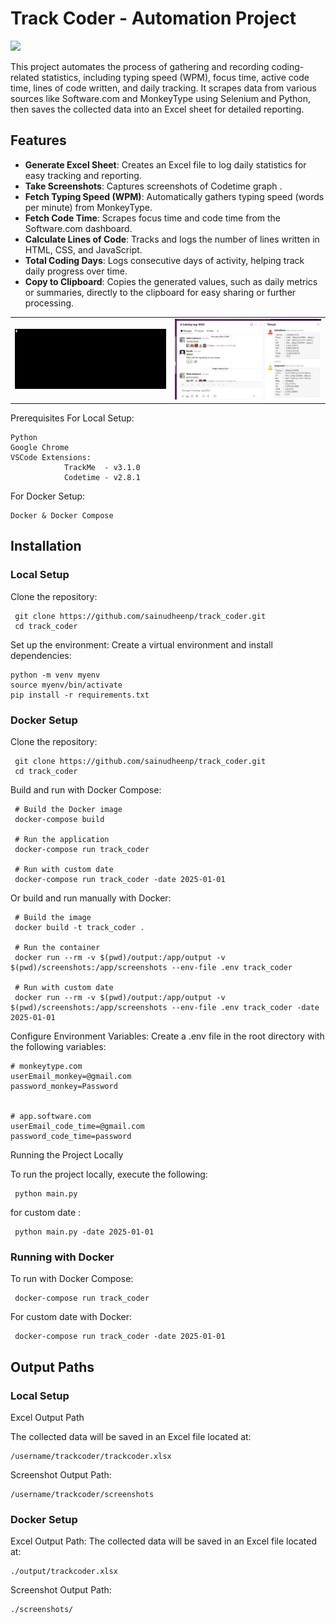 <h1>Track Coder - Automation Project    </h1>

<img src="https://wakatime.com/badge/user/bd956d12-1142-4657-aee2-95795d5761d9/project/7d6378df-156d-444c-9d2a-f539d2ca72dd.svg">

This project automates the process of gathering and recording coding-related statistics, including typing speed (WPM), focus time, active code time, lines of code written, and daily tracking. It scrapes data from various sources like Software.com and MonkeyType using Selenium and Python, then saves the collected data into an Excel sheet for detailed reporting.




## Features

- **Generate Excel Sheet**: Creates an Excel file to log daily statistics for easy tracking and reporting.
- **Take Screenshots**: Captures screenshots of Codetime graph .
- **Fetch Typing Speed (WPM)**: Automatically gathers typing speed (words per minute) from MonkeyType.
- **Fetch Code Time**: Scrapes focus time and code time from the Software.com dashboard.
- **Calculate Lines of Code**: Tracks and logs the number of lines written in HTML, CSS, and JavaScript.
- **Total Coding Days**: Logs consecutive days of activity, helping track daily progress over time.
- **Copy to Clipboard**: Copies the generated values, such as daily metrics or summaries, directly to the clipboard for easy sharing or further processing.

<div align="center">
  <table>
    <tr >
      <td><img src="screenshots/asci.gif"></td>
     <td><img  src="screenshots/slack.png"></td>
    </tr>
  </table>
</div>

Prerequisites
For Local Setup:

    Python
    Google Chrome
    VSCode Extensions:
                TrackMe  - v3.1.0
                Codetime - v2.8.1



For Docker Setup:

    Docker & Docker Compose

## Installation

### Local Setup

   Clone the repository:

     git clone https://github.com/sainudheenp/track_coder.git
     cd track_coder

Set up the environment: Create a virtual environment and install dependencies:


    python -m venv myenv
    source myenv/bin/activate
    pip install -r requirements.txt

### Docker Setup

   Clone the repository:

     git clone https://github.com/sainudheenp/track_coder.git
     cd track_coder

   Build and run with Docker Compose:

     # Build the Docker image
     docker-compose build
     
     # Run the application
     docker-compose run track_coder
     
     # Run with custom date
     docker-compose run track_coder -date 2025-01-01

   Or build and run manually with Docker:

     # Build the image
     docker build -t track_coder .
     
     # Run the container
     docker run --rm -v $(pwd)/output:/app/output -v $(pwd)/screenshots:/app/screenshots --env-file .env track_coder
     
     # Run with custom date
     docker run --rm -v $(pwd)/output:/app/output -v $(pwd)/screenshots:/app/screenshots --env-file .env track_coder -date 2025-01-01


Configure Environment Variables: Create a .env file in the root directory with the following variables:

    # monkeytype.com
    userEmail_monkey=@gmail.com
    password_monkey=Password


    # app.software.com
    userEmail_code_time=@gmail.com
    password_code_time=password











Running the Project Locally

To run the project locally, execute the following:

     python main.py

for custom date :

     python main.py -date 2025-01-01





### Running with Docker

To run with Docker Compose:

     docker-compose run track_coder

For custom date with Docker:

     docker-compose run track_coder -date 2025-01-01

## Output Paths

### Local Setup

Excel Output Path

The collected data will be saved in an Excel file located at:


    /username/trackcoder/trackcoder.xlsx

Screenshot Output Path:

    /username/trackcoder/screenshots

### Docker Setup

Excel Output Path:
The collected data will be saved in an Excel file located at:

    ./output/trackcoder.xlsx

Screenshot Output Path:

    ./screenshots/





